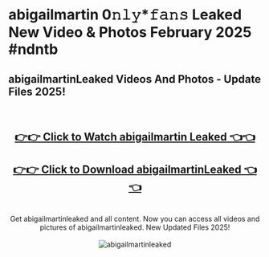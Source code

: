 # abigailmartin 0𝚗𝚕𝚢*𝚏𝚊𝚗𝚜 Leaked New Video & Photos February 2025 #ndntb

<h2>abigailmartinLeaked Videos And Photos - Update Files 2025!</h2>
<br>
<div align="center">
<h2><a href="https://mediaupload.pro?title=abigailmartin&ref=11F" rel="nofollow">👉👉 Click to Watch abigailmartin Leaked 👈👈</a></h2>
<h2><a href="https://mediaupload.pro?title=abigailmartin&ref=11F" rel="nofollow">👉👉 Click to Download abigailmartinLeaked 👈👈</a></h2>
<br>
Get abigailmartinleaked and all content. Now you can access all videos and pictures of abigailmartinleaked. New Updated Files 2025!
<br>
<br>
<a href="https://mediaupload.pro?title=abigailmartin&ref=11F" rel="nofollow" data-target="animated-image.originalLink"><img src="https://i.ibb.co/Gkj2r4b/banner.png" alt="abigailmartinleaked" style="max-width: 100%; display: inline-block;" data-target="animated-image.originalImage"></a>
</div>
<br>

